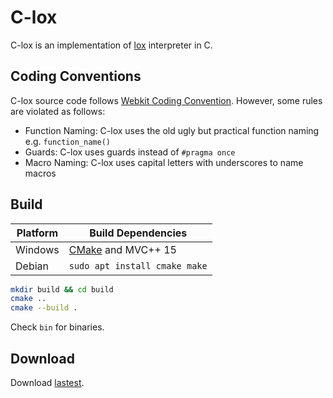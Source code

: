 # C-lox

 C-lox is an implementation of [lox](http://craftinginterpreters.com/the-lox-language.html) interpreter in C.

## Coding Conventions

C-lox source code follows [Webkit Coding Convention](https://webkit.org/code-style-guidelines/). However, some rules are violated as follows:

* Function Naming: C-lox uses the old ugly but practical function naming e.g. `function_name()`
* Guards: C-lox uses guards instead of `#pragma once`
* Macro Naming: C-lox uses capital letters with underscores to name macros

## Build

| Platform | Build Dependencies |
| -------- | ------------------ |
| Windows  | [CMake](https://cmake.org/) and MVC++ 15 |
| Debian   | `sudo apt install cmake make` |

```bash
mkdir build && cd build
cmake ..
cmake --build .
```

Check `bin` for binaries.

## Download

Download [lastest](https://github.com/jalalmostafa/c-lox/releases).
